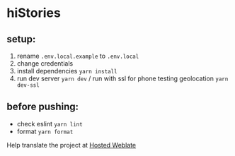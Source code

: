 # hiStories

## setup:

1. rename `.env.local.example` to `.env.local`
2. change credentials
3. install dependencies `yarn install`
4. run dev server `yarn dev` / run with ssl for phone testing geolocation `yarn dev-ssl`

## before pushing:

- check eslint `yarn lint`
- format `yarn format`

Help translate the project at [Hosted Weblate](https://hosted.weblate.org/projects/histories/#components)
